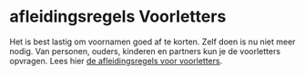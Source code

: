 # afleidingsregels Voorletters

Het is best lastig om voornamen goed af te korten. Zelf doen is nu niet meer nodig. Van personen, ouders, kinderen en partners kun je de voorletters opvragen.
Lees hier [de afleidingsregels voor voorletters](https://github.com/BRP-API/personen-informatie-service/blob/main/features/persoon/naam/voorletters.feature).
